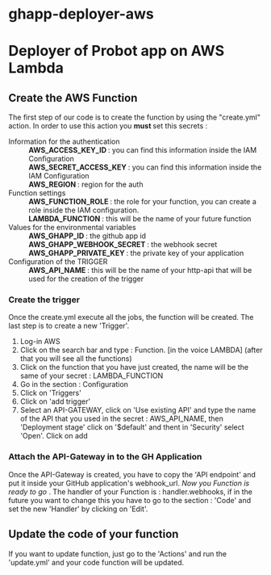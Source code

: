 # ghapp-deployer-aws
<h1>
Deployer of Probot app on AWS Lambda 
</h1>

<body>
  <main>
    <section>
      <h2> Create the AWS Function </h2>
        <p>
          The first step of our code is to create the function by using the "create.yml" action. In order to use this action you <strong> must </strong> set this secrets :
        </p>
        <dl>
          <dt> Information for the authentication </dt>
          <dd> <strong> AWS_ACCESS_KEY_ID </strong> : you can find this information inside the IAM Configuration </dd>
          <dd> <strong> AWS_SECRET_ACCESS_KEY </strong> : you can find this information inside the IAM Configuration </dd>
          <dd> <strong> AWS_REGION </strong> : region for the auth </dd>
          <dt> Function settings </dt>
          <dd> <strong> AWS_FUNCTION_ROLE </strong> : the role for your function, you can create a role inside the IAM configuration. </dd>
          <dd> <strong> LAMBDA_FUNCTION </strong> : this will be the name of your future function </dd>
          <dt> Values for the environmental variables </dt>
          <dd> <strong> AWS_GHAPP_ID </strong> : the github app id </dd>
          <dd> <strong> AWS_GHAPP_WEBHOOK_SECRET </strong> : the webhook secret </dd>
          <dd> <strong> AWS_GHAPP_PRIVATE_KEY </strong> : the private key of your application </dd>
          <dt> Configuration of the TRIGGER </dt>
          <dd> <strong> AWS_API_NAME </strong> : this will be the name of your http-api that will be used for the creation of the trigger </dd>
        </dl>
      <h3>Create the trigger</h3>
      <p>
          Once the create.yml execute all the jobs, the function will be created. The last step is to create a new 'Trigger'. 
      </p>
      <ol>
        <li> Log-in AWS </li>
        <li> Click on the search bar and type : Function. [in the voice LAMBDA] (after that you will see all the functions) </li>
        <li> Click on the function that you have just created, the name will be the same of your secret : LAMBDA_FUNCTION </li>
        <li> Go in the section : Configuration </li> 
        <li> Click on 'Triggers' </li>
        <li> Click on 'add trigger' </li>
        <li> Select an API-GATEWAY, click on 'Use existing API' and type the name of the API that you used in the secret : AWS_API_NAME, then 
        'Deployment stage' click on '$default' and thent in 'Security' select 'Open'. Click on add </li> 
      </ol>
        <h3>Attach the API-Gateway in to the GH Application </h3>
        <p>
            Once the API-Gateway is created, you have to copy the 'API endpoint' and put it inside your GitHub application's webhook_url. <i> Now you Function is ready to go </i>. The handler of your Function is : handler.webhooks, if in the future you want to change this you have to go to the section : 'Code' and set the new 'Handler' by clicking on 'Edit'.  
        </p>
      </ol>
    </section>
  
  <section>
    <h2> Update the code of your function </h2>
    <p>
      If you want to update function, just go to the 'Actions' and run the 'update.yml' and your code function will be updated. 
    </p>
  </section>
  </main>
</body>
  <!-- 
the role <strong>MUST</strong> have this policy name : AWSLambdaBasicExecutionRole-ef626d56-30a2-426d-a215-50f10b8781e3
-->
